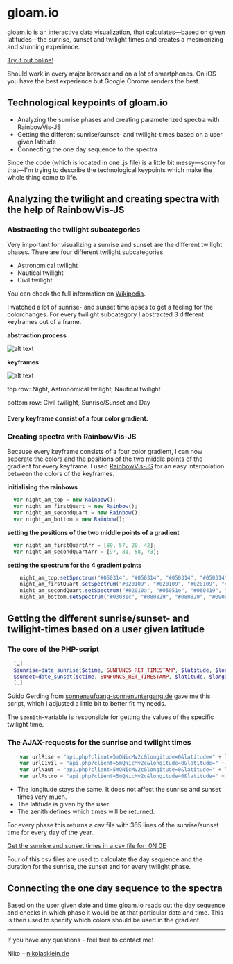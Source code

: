 gloam.io
==================


gloam.io is an interactive data visualization, that calculates—based on given latitudes—the sunrise, sunset and twilight times and creates a mesmerizing and stunning experience.

[Try it out online!](http://www.nikolasklein.de/gloam)

Should work in every major browser and on a lot of smartphones. On iOS you have the best experience but Google Chrome renders the best.



## Technological keypoints of gloam.io
- Analyzing the sunrise phases and creating parameterized spectra with RainbowVis-JS
- Getting the different sunrise/sunset- and twilight-times based on a user given latitude
- Connecting the one day sequence to the spectra

Since the code (which is located in one .js file) is a little bit messy—sorry for that—I'm trying to describe the technological keypoints which make the whole thing come to life.


## Analyzing the twilight and creating spectra with the help of RainbowVis-JS

### Abstracting the twilight subcategories
Very important for visualizing a sunrise and sunset are the different twilight phases. 
There are four different twilight subcategories.

- Astronomical twilight
- Nautical twilight
- Civil twilight

You can check the full information on [Wikipedia](http://en.wikipedia.org/wiki/Twilight).

I watched a lot of sunrise- and sunset timelapses to get a feeling for the colorchanges. For every twilight subcategory I abstracted 3 different keyframes out of a frame.


**abstraction process**

![alt text](http://nikolasklein.de/ideas/gloam/comparison.png "Abstraction of a frame")

**keyframes**

![alt text](http://nikolasklein.de/ideas/gloam/twilight.png "Keyframes for: Night, Astronomical twilight, Nautical twilight, Civil twilight, Sunrise/Sunset and Day")

top row: Night, Astronomical twilight, Nautical twilight

bottom row: Civil twilight, Sunrise/Sunset and Day


#### Every keyframe consist of a four color gradient.



### Creating spectra with RainbowVis-JS
 Because every keyframe consists of a four color gradient, I can now seperate the colors and the positions of the two middle points of the gradient for every keyframe. I used [RainbowVis-JS](https://github.com/anomal/RainbowVis-JS) for an easy interpolation between the colors of the keyframes.

**initialising the rainbows**
```javascript
  var night_am_top = new Rainbow();
  var night_am_firstQuart = new Rainbow();
  var night_am_secondQuart = new Rainbow();
  var night_am_bottom = new Rainbow();
```


**setting the positions of the two middle points of a gradient**  
```javascript
  var night_am_firstQuartArr = [89, 57, 20, 42];
  var night_am_secondQuartArr = [97, 81, 58, 73];
```


**setting the spectrum for the 4 gradient points**
```javascript
	night_am_top.setSpectrum("#050314", "#050314", "#050314", "#050314");
	night_am_firstQuart.setSpectrum("#020109", "#020109", "#020109", "#0a071b");
	night_am_secondQuart.setSpectrum("#02010a", "#05051e", "#060419", "#0b081d");
	night_am_bottom.setSpectrum("#03031c", "#080829", "#080829", "#09092c");
```


## Getting the different sunrise/sunset- and twilight-times based on a user given latitude
### The core of the PHP-script
```php
  […]
  $sunrise=date_sunrise($ctime, SUNFUNCS_RET_TIMESTAMP, $latitude, $longitude, $zenith);
  $sunset=date_sunset($ctime, SUNFUNCS_RET_TIMESTAMP, $latitude, $longitude, $zenith);
  […]
```
Guido Gerding from [sonnenaufgang-sonnenuntergang.de](http://www.sonnenaufgang-sonnenuntergang.de/) gave me this script, which I adjusted a little bit to better fit my needs.

The `$zenith`-variable is responsible for getting the values of the specific twilight time.


### The AJAX-requests for the sunrise and twilight times
```javascript
	var urlRise = "api.php?client=5mQNicMv2c&longitude=0&latitude=" + latitude + "&zenith=90.83333333333&year=2014&month=1&offsett=0&nodst=TRUE";
	var urlCivil = "api.php?client=5mQNicMv2c&longitude=0&latitude=" + latitude + "&zenith=96&year=2014&month=1&offsett=0&nodst=TRUE";
	var urlNaut = "api.php?client=5mQNicMv2c&longitude=0&latitude=" + latitude + "&zenith=102&year=2014&month=1&offsett=0&nodst=TRUE";
	var urlAstro = "api.php?client=5mQNicMv2c&longitude=0&latitude=" + latitude + "&zenith=108&year=2014&month=1&offsett=0&nodst=TRUE";
```
- The longitude stays the same. It does not affect the sunrise and sunset times very much.
- The latitude is given by the user.
- The zenith defines which times will be returned.

For every phase this returns a csv file with 365 lines of the sunrise/sunset time for every day of the year.

[Get the sunrise and sunset times in a csv file for: 0N 0E ](http://gloam.io/api.php?client=5mQNicMv2c&longitude=0&latitude=0&zenith=90.933&year=2014&month=1&offsett=0&nodst=TRUE)

Four of this csv files are used to calculate the day sequence and the duration for the sunrise, the sunset and for every twilight phase.


## Connecting the one day sequence to the spectra

Based on the user given date and time gloam.io reads out the day sequence and checks in which phase it would be at that particular date and time. This is then used to specify which colors should be used in the gradient.


---


If you have any questions - feel free to contact me!

Niko – [nikolasklein.de](http://www.nikolasklein.de)
